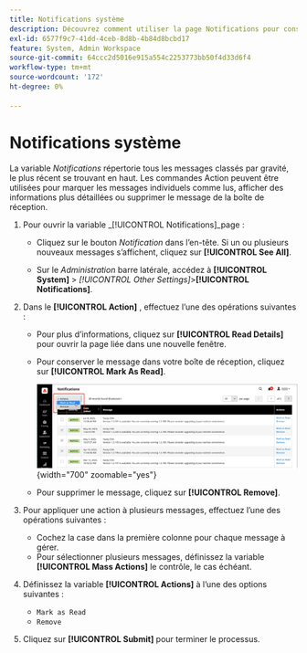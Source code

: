 ```yaml
---
title: Notifications système
description: Découvrez comment utiliser la page Notifications pour consulter les messages relatifs aux opérations du système.
exl-id: 6577f9c7-41dd-4ceb-8d8b-4b84d8bcbd17
feature: System, Admin Workspace
source-git-commit: 64ccc2d5016e915a554c2253773bb50f4d33d6f4
workflow-type: tm+mt
source-wordcount: '172'
ht-degree: 0%

---
```


# Notifications système

La variable _Notifications_ répertorie tous les messages classés par gravité, le plus récent se trouvant en haut. Les commandes Action peuvent être utilisées pour marquer les messages individuels comme lus, afficher des informations plus détaillées ou supprimer le message de la boîte de réception.

1. Pour ouvrir la variable _[!UICONTROL Notifications]_page :

   - Cliquez sur le bouton _Notification_ dans l’en-tête. Si un ou plusieurs nouveaux messages s’affichent, cliquez sur **[!UICONTROL See All]**.

   - Sur le _Administration_ barre latérale, accédez à **[!UICONTROL System]** > _[!UICONTROL Other Settings]_>**[!UICONTROL Notifications]**.

1. Dans le **[!UICONTROL Action]** , effectuez l’une des opérations suivantes :

   - Pour plus d’informations, cliquez sur **[!UICONTROL Read Details]** pour ouvrir la page liée dans une nouvelle fenêtre.

   - Pour conserver le message dans votre boîte de réception, cliquez sur **[!UICONTROL Mark As Read]**.

     ![Administration - notifications](./assets/admin-notifications-mark-as-read.png){width="700" zoomable="yes"}

   - Pour supprimer le message, cliquez sur **[!UICONTROL Remove]**.

1. Pour appliquer une action à plusieurs messages, effectuez l’une des opérations suivantes :

   - Cochez la case dans la première colonne pour chaque message à gérer.
   - Pour sélectionner plusieurs messages, définissez la variable **[!UICONTROL Mass Actions]** le contrôle, le cas échéant.

1. Définissez la variable **[!UICONTROL Actions]** à l’une des options suivantes :

   - `Mark as Read`
   - `Remove`

1. Cliquez sur **[!UICONTROL Submit]** pour terminer le processus.
